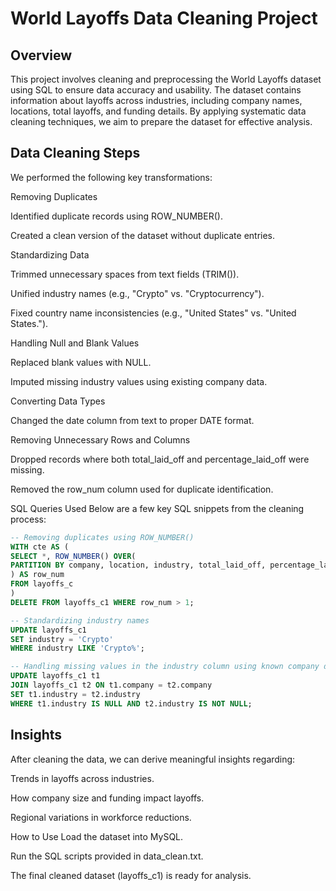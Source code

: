 # World Layoffs Data Cleaning Project
## Overview
This project involves cleaning and preprocessing the World Layoffs dataset using SQL to ensure data accuracy and usability. The dataset contains information about layoffs across industries, including company names, locations, total layoffs, and funding details. By applying systematic data cleaning techniques, we aim to prepare the dataset for effective analysis.

## Data Cleaning Steps
We performed the following key transformations:

Removing Duplicates

Identified duplicate records using ROW_NUMBER().

Created a clean version of the dataset without duplicate entries.

Standardizing Data

Trimmed unnecessary spaces from text fields (TRIM()).

Unified industry names (e.g., "Crypto" vs. "Cryptocurrency").

Fixed country name inconsistencies (e.g., "United States" vs. "United States.").

Handling Null and Blank Values

Replaced blank values with NULL.

Imputed missing industry values using existing company data.

Converting Data Types

Changed the date column from text to proper DATE format.

Removing Unnecessary Rows and Columns

Dropped records where both total_laid_off and percentage_laid_off were missing.

Removed the row_num column used for duplicate identification.

SQL Queries Used
Below are a few key SQL snippets from the cleaning process:

```sql
-- Removing duplicates using ROW_NUMBER()
WITH cte AS (
SELECT *, ROW_NUMBER() OVER(
PARTITION BY company, location, industry, total_laid_off, percentage_laid_off, `date`, stage, country, funds_raised_millions
) AS row_num
FROM layoffs_c
)
DELETE FROM layoffs_c1 WHERE row_num > 1;
```
```sql
-- Standardizing industry names
UPDATE layoffs_c1
SET industry = 'Crypto'
WHERE industry LIKE 'Crypto%';
```
```sql
-- Handling missing values in the industry column using known company data
UPDATE layoffs_c1 t1
JOIN layoffs_c1 t2 ON t1.company = t2.company
SET t1.industry = t2.industry
WHERE t1.industry IS NULL AND t2.industry IS NOT NULL;
```
## Insights
After cleaning the data, we can derive meaningful insights regarding:

Trends in layoffs across industries.

How company size and funding impact layoffs.

Regional variations in workforce reductions.

How to Use
Load the dataset into MySQL.

Run the SQL scripts provided in data_clean.txt.

The final cleaned dataset (layoffs_c1) is ready for analysis.
